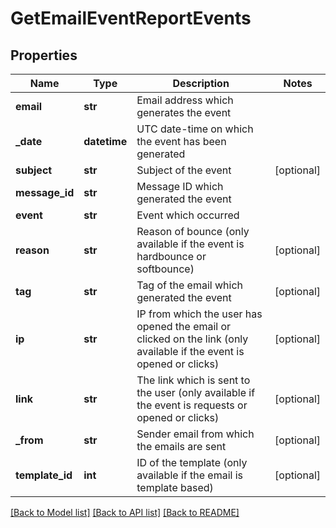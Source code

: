 # GetEmailEventReportEvents

## Properties
Name | Type | Description | Notes
------------ | ------------- | ------------- | -------------
**email** | **str** | Email address which generates the event | 
**_date** | **datetime** | UTC date-time on which the event has been generated | 
**subject** | **str** | Subject of the event | [optional] 
**message_id** | **str** | Message ID which generated the event | 
**event** | **str** | Event which occurred | 
**reason** | **str** | Reason of bounce (only available if the event is hardbounce or softbounce) | [optional] 
**tag** | **str** | Tag of the email which generated the event | [optional] 
**ip** | **str** | IP from which the user has opened the email or clicked on the link (only available if the event is opened or clicks) | [optional] 
**link** | **str** | The link which is sent to the user (only available if the event is requests or opened or clicks) | [optional] 
**_from** | **str** | Sender email from which the emails are sent | [optional] 
**template_id** | **int** | ID of the template (only available if the email is template based) | [optional] 

[[Back to Model list]](../README.md#documentation-for-models) [[Back to API list]](../README.md#documentation-for-api-endpoints) [[Back to README]](../README.md)


